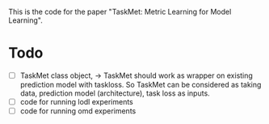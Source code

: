 This is the code for the paper "TaskMet: Metric Learning for Model Learning". 

# Todo

- [ ] TaskMet class object, -> TaskMet should work as wrapper on existing prediction model with taskloss. So TaskMet can be considered as taking data, prediction model (architecture), task loss as inputs.
- [ ] code for running lodl experiments 
- [ ] code for running omd experiments
